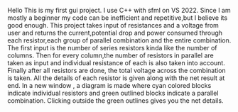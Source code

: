 Hello
This is my first gui project.
I use C++ with sfml on VS 2022.
Since I am mostly a beginner my code can be inefficient and repetitive,but I believe its good enough.
This project takes input of resistances and a voltage from user and returns the current,potential drop and power consumed
through each resistor,each group of parallel combination and the entire combination.
The first input is the number of series resistors kinda like the number of columns.
Then for every column,the number of resistors in parallel are taken as input and individual resistance of each is also taken into account.
Finally after all resistors are done, the total voltage across the combination is taken.
All the details of each resistor is given along with the net result at end.
In a new window , a diagram is made where cyan colored blocks indicate individual resistors and green outlined blocks indicate a parallel combination.
Clicking outside the green outlines gives you the net details.
